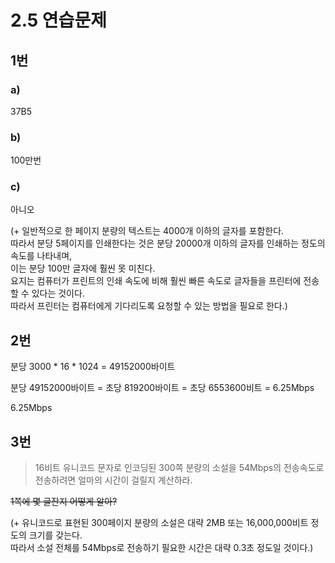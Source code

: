 # 2.5 연습문제

## 1번
### a)
37B5

### b)
100만번

### c)
아니오

(+ 일반적으로 한 페이지 분량의 텍스트는 4000개 이하의 글자를 포함한다.  
따라서 분당 5페이지를 인쇄한다는 것은 분당 20000개 이하의 글자를 인쇄하는 정도의 속도를 나타내며,  
이는 분당 100만 글자에 훨씬 못 미친다.  
요지는 컴퓨터가 프린트의 인쇄 속도에 비해 훨씬 빠른 속도로 글자들을 프린터에 전송할 수 있다는 것이다.  
따라서 프린터는 컴퓨터에게 기다리도록 요청할 수 있는 방법을 필요로 한다.)

## 2번
분당 3000 * 16 * 1024 = 49152000바이트

분당 49152000바이트 = 초당 819200바이트 = 초당 6553600비트 = 6.25Mbps

6.25Mbps

## 3번
> 16비트 유니코드 문자로 인코딩된 300쪽 분량의 소설을 54Mbps의 전송속도로 전송하려면 얼마의 시간이 걸릴지 계산하라.

~~1쪽에 몇 글잔지 어떻게 알아?~~

(+ 유니코드로 표현된 300페이지 분량의 소설은 대략 2MB 또는 16,000,000비트 정도의 크기를 갖는다.  
따라서 소설 전체를 54Mbps로 전송하기 필요한 시간은 대략 0.3초 정도일 것이다.)
